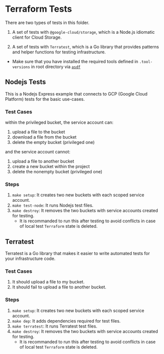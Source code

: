 # Terraform Tests

There are two types of tests in this folder.

1. A set of tests with `@google-cloud/storage`, which is a Node.js idiomatic client for Cloud Storage.

1. A set of tests with `Terratest`, which is a Go library that provides patterns and helper functions for testing infrastructure.

- Make sure that you have installed the required tools defined in `.tool-versions` in root directory via [`asdf`](https://asdf-vm.com/#/core-manage-asdf-vm)

## Nodejs Tests

This is a Nodejs Express example that connects to GCP (Google Cloud Platform) tests for the basic use-cases.

### Test Cases

within the privileged bucket, the service account can:

1. upload a file to the bucket
1. download a file from the bucket
1. delete the empty bucket (privileged one)

and the service account cannot:

1. upload a file to another bucket
1. create a new bucket within the project
1. delete the nonempty bucket (privileged one)

### Steps

1. `make setup`: It creates two new buckets with each scoped service account.
1. `make test-node`: It runs Nodejs test files.
1. `make destroy`: It removes the two buckets with service accounts created for testing.
   - It is recommanded to run this after testing to avoid conflicts in case of local test `Terraform` state is deleted.

## Terratest

Terratest is a Go library that makes it easier to write automated tests for your infrastructure code.

### Test Cases

1. It should upload a file to my bucket.
1. It should fail to upload a file to another bucket.

### Steps

1. `make setup`: It creates two new buckets with each scoped service account.
1. `make dep`: It adds dependencies required for test files.
1. `make terratest`: It runs Terratest test files.
1. `make destroy`: It removes the two buckets with service accounts created for testing.
   - It is recommanded to run this after testing to avoid conflicts in case of local test `Terraform` state is deleted.
